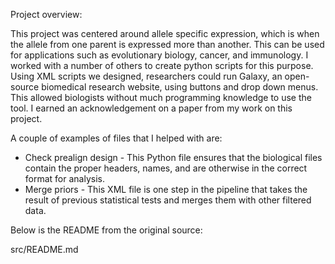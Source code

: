 Project overview:

This project was centered around allele specific expression, which is when the allele from one parent is expressed more than another. This can be used for applications such as evolutionary biology, cancer, and immunology. I worked with a number of others to create python scripts for this purpose. Using XML scripts we designed, researchers could run Galaxy, an open-source biomedical research website, using buttons and drop down menus. This allowed biologists without much programming knowledge to use the tool. I earned an acknowledgement on a paper from my work on this project.

A couple of examples of files that I helped with are:
- Check prealign design - This Python file ensures that the biological files contain the proper headers, names, and are otherwise in the correct format for analysis.
- Merge priors - This XML file is one step in the pipeline that takes the result of previous statistical tests and merges them with other filtered data.

Below is the README from the original source:

src/README.md
